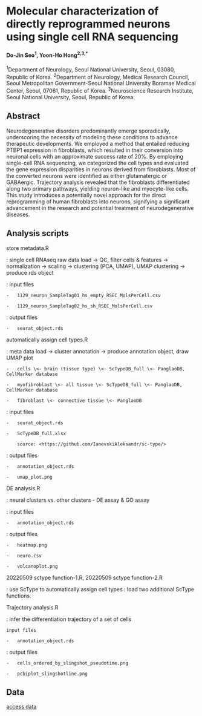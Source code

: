 # Molecular characterization of directly reprogrammed neurons using single cell RNA sequencing

#### Do-Jin Seo<sup>1</sup>, Yoon-Ho Hong<sup>2,3,\*</sup>

<sup>1</sup>Department of Neurology, Seoul National University, Seoul, 03080, Republic of Korea. 
<sup>2</sup>Department of Neurology, Medical Research Council, Seoul Metropolitan Government-Seoul National University Boramae Medical Center, Seoul, 07061, Republic of Korea. 
<sup>3</sup>Neuroscience Research Institute, Seoul National University, Seoul, Republic of Korea.

## Abstract

Neurodegenerative disorders predominantly emerge sporadically, underscoring the necessity of modeling these conditions to advance therapeutic developments. 
We employed a method that entailed reducing PTBP1 expression in fibroblasts, which resulted in their conversion into neuronal cells with an approximate success rate of 20%. By employing single-cell RNA sequencing, we categorized the cell types and evaluated the gene expression disparities in neurons derived from fibroblasts. Most of the converted neurons were identified as either glutamatergic or GABAergic. Trajectory analysis revealed that the fibroblasts differentiated along two primary pathways, yielding neuron-like and myocyte-like cells. 
This study introduces a potentially novel approach for the direct reprogramming of human fibroblasts into neurons, signifying a significant advancement in the research and potential treatment of neurodegenerative diseases.

## Analysis scripts

store metadata.R

:   single cell RNAseq raw data load -\> QC, filter cells & features -\> normalization -\> scaling -\> clustering (PCA, UMAP), UMAP clustering -\> produce rds object

:   input files 

    -   1129_neuron_SampleTag01_hs_empty_RSEC_MolsPerCell.csv

    -   1129_neuron_SampleTag02_hs_sh_RSEC_MolsPerCell.csv

:   output files 

    -   seurat_object.rds

automatically assign cell types.R

:   meta data load -\> cluster annotation -\> produce annotation object, draw UMAP plot

    -   cells \<- brain (tissue type) \<- ScTypeDB_full \<- PanglaoDB, CellMarker database

    -   myofibroblast \<- all tissue \<- ScTypeDB_full \<- PanglaoDB, CellMarker database

    -   fibroblast \<- connective tissue \<- PanglaoDB

:   input files

    -   seurat_object.rds

    -   ScTypeDB_full.xlsx

        source: <https://github.com/IanevskiAleksandr/sc-type/>

:   output files

```         
-   annotation_object.rds

-   umap_plot.png
```

DE analysis.R

:   neural clusters vs. other clusters - DE assay & GO assay

:   input files

    -   annotation_object.rds

:   output files

    -   heatmap.png

    -   neuro.csv

    -   volcanoplot.png

20220509 sctype function-1.R, 20220509 sctype function-2.R

:   use ScType to automatically assign cell types : load two additional ScType functions.

Trajectory analysis.R

:   infer the differentiation trajectory of a set of cells

    input files

    -   annotation_object.rds

:   output files

    -   cells_ordered_by_slingshot_pseudotime.png

    -   pcbiplot_slingshotline.png


## Data

[access data](https://drive.google.com/drive/folders/11PFSiti3EtbPt2UwwIpIlMXDQNfXhRNq)
